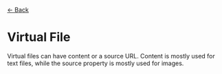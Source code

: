 [← Back](../README.md)

# Virtual File

Virtual files can have content or a source URL. Content is mostly used for text files, while the source property is mostly used for images.